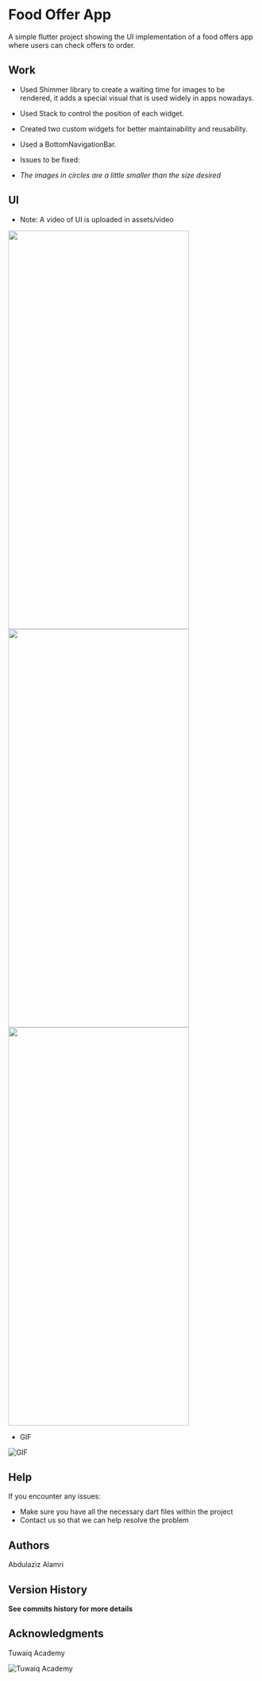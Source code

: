 # Food Offer App

A simple flutter project showing the UI implementation of a food offers app where users can check offers to order.


## Work

- Used Shimmer library to create a waiting time for images to be rendered, it adds a special visual that is used widely in apps nowadays.
- Used Stack to control the position of each widget.
- Created two custom widgets for better maintainability and reusability.
- Used a BottomNavigationBar.

- Issues to be fixed:

- *The images in circles are a little smaller than the size desired*


## UI

- Note: A video of UI is uploaded in assets/video


<img src="./assets/images/screenshots/1.png" width="364" height="800">


<img src="./assets/images/screenshots/2.png" width="364" height="800">


<img src="./assets/images/screenshots/3.png" width="364" height="800">

 
- GIF

![GIF](./assets/images/screenshots/FoodOffer.gif)


## Help
If you encounter any issues:
- Make sure you have all the necessary dart files within the project
- Contact us so that we can help resolve the problem

## Authors
Abdulaziz Alamri

## Version History
**See commits history for more details**

## Acknowledgments
Tuwaiq Academy

![Tuwaiq Academy](./assets/images/screenshots/TA.png)